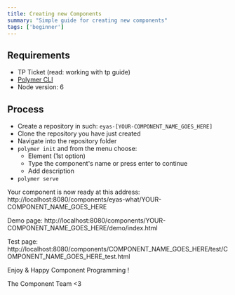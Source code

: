 ```yaml
---
title: Creating new Components
summary: "Simple guide for creating new components"
tags: ['beginner']
---
```


## Requirements

* TP Ticket (read: working with tp guide)
* [Polymer CLI](https://www.polymer-project.org/1.0/docs/tools/polymer-cli)
* Node version: 6


## Process

* Create a repository in such: `eyas-[YOUR-COMPONENT_NAME_GOES_HERE]`
* Clone the repository you have just created
* Navigate into the repository folder
* `polymer init` and from the menu choose:
  * Element (1st option)
  * Type the component's name or press enter to continue
  * Add description
* `polymer serve`

Your component is now ready at this address:
http://localhost:8080/components/eyas-what/YOUR-COMPONENT_NAME_GOES_HERE

Demo page:
http://localhost:8080/components/YOUR-COMPONENT_NAME_GOES_HERE/demo/index.html

Test page:
http://localhost:8080/components/COMPONENT_NAME_GOES_HERE/test/COMPONENT_NAME_GOES_HERE_test.html

Enjoy & Happy Component Programming !

The Component Team <3

